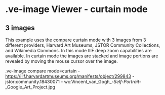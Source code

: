 # .ve-image Viewer - curtain mode

## 3 images

This example uses the compare curtain mode with 3 images from 3 different providers, Harvard Art Museums, JSTOR Community Collections, and Wikimedia Commons.  In this mode IIIF deep zoom capabilities are available.  In curtain mode the images are stacked and image portions are revealed by moving the mouse cursor over the image.

.ve-image compare mode=curtain
    - https://iiif.harvardartmuseums.org/manifests/object/299843
    - jstor:community.18430071
    - wc:Vincent_van_Gogh_-_Self-Portrait_-_Google_Art_Project.jpg